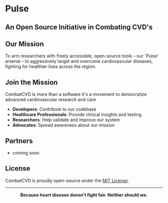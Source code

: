 # Pulse

##  An Open Source Initiative in Combating CVD's


## Our Mission

To arm researchers with freely accessible, open-source tools – our 'Pulse' arsenal – to aggressively target and overcome cardiovascular diseases, fighting for healthier lives across the region.

## Join the Mission 
CombatCVD is more than  a software it's a movement to democratize advanced cardiovascular research and care

- **Developers**: Contribute to our codebase
- **Healthcare Professionals**: Provide clinical insights and testing
- **Researchers**: Help validate and improve our system
- **Advocates**: Spread awareness about our mission

## Partners
- coming soon
## License

CombatCVD is proudly open-source under the [MIT License](LICENSE.md).

---

<p align="center">
<strong>Because heart disease doesn't fight fair. Neither should we.</strong>
</p>
